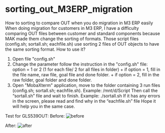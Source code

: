 # sorting_out_M3ERP_migration
How to sorting to compare OUT when you do migration in M3 ERP easily
When doing migration for customers in M3 ERP, I have a difficulty comparing OUT files between customer and standard components 
because MAK made them change the sorting of formats.
Those script files (config.sh; sortall.sh; eachfile.sh) use sorting 2 files of OUT objects to have the same sorting format.
How to use it?
1. Open file "config.sh"
2. Change the parameter follow the instruction in the "config.sh" file: option = 1 or 2 (1 for each file/ 2 for all files in folder)
	   + if option = 1, fill in the file name, raw file, goal file and done folder.
	   + if option = 2, fill in the raw folder, goal folder and done folder.
3. Open "MobaXterm" application, move to the folder containing 3 run files (config.sh; sortall.sh; eachfile.sh). Example: /mnt/d/Script
Then call the “sortall.sh” file  and wait to finish. Example: ./sortall.sh
 If it has any errors in the screen, please read and find why in the “eachfile.sh” file
Hope it will help you in the same case. 


Test for GLS539OUT:
Before: 
![before](https://user-images.githubusercontent.com/78299978/216901405-bee0e3a9-e4b4-4579-9e1c-92742907eb9f.png)

After: 
![after](https://user-images.githubusercontent.com/78299978/216901427-9e5acdd9-c3bd-43ae-867b-70cf73145d95.png)
